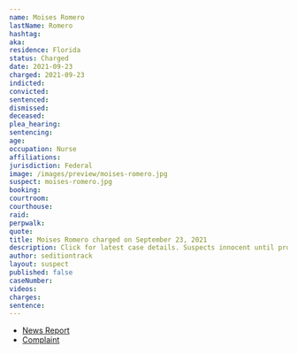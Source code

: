 ```yaml
---
name: Moises Romero
lastName: Romero
hashtag:
aka:
residence: Florida
status: Charged
date: 2021-09-23
charged: 2021-09-23
indicted:
convicted:
sentenced:
dismissed:
deceased:
plea_hearing:
sentencing:
age:
occupation: Nurse
affiliations:
jurisdiction: Federal
image: /images/preview/moises-romero.jpg
suspect: moises-romero.jpg
booking:
courtroom:
courthouse:
raid:
perpwalk:
quote:
title: Moises Romero charged on September 23, 2021
description: Click for latest case details. Suspects innocent until proven guilty.
author: seditiontrack
layout: suspect
published: false
caseNumber:
videos:
charges:
sentence:
---
```


- [News Report](https://wsvn.com/news/local/2-south-floridians-post-photos-videos-of-themselves-at-u-s-capitol-riot/)
- [Complaint](https://extremism.gwu.edu/sites/g/files/zaxdzs2191/f/Moises%20Romero%20Criminal%20Complaint.pdf)
